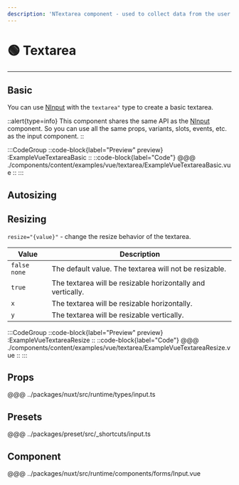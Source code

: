 ```yaml
---
description: 'NTextarea component - used to collect data from the user.'
---
```


# 🟢 Textarea

---

## Basic

You can use [NInput](/components/input) with the `textarea"` type to create a basic textarea.

::alert{type=info}
This component shares the same API as the [NInput](/components/input) component. So you can use all the same props, variants, slots, events, etc. as the input component.
::

:::CodeGroup
  ::code-block{label="Preview" preview}
    :ExampleVueTextareaBasic
  ::
  ::code-block{label="Code"}
@@@ ./components/content/examples/vue/textarea/ExampleVueTextareaBasic.vue
  ::
:::

## Autosizing

## Resizing

`resize="{value}"` - change the resize behavior of the textarea.

| Value             | Description                                                 |
| ----------------- | ----------------------------------------------------------- |
| `false` `none` | The default value. The textarea will not be resizable.      |
| `true`            | The textarea will be resizable horizontally and vertically. |
| `x`               | The textarea will be resizable horizontally.                |
| `y`               | The textarea will be resizable vertically.                  |

:::CodeGroup
::code-block{label="Preview" preview}
  :ExampleVueTextareaResize
::
::code-block{label="Code"}
@@@ ./components/content/examples/vue/textarea/ExampleVueTextareaResize.vue
::
:::

## Props

@@@ ../packages/nuxt/src/runtime/types/input.ts

## Presets

@@@ ../packages/preset/src/_shortcuts/input.ts

## Component

@@@ ../packages/nuxt/src/runtime/components/forms/Input.vue
